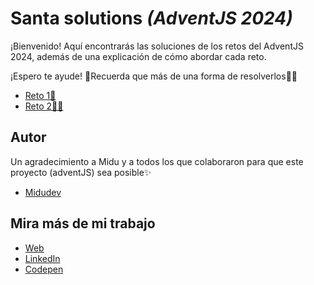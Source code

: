 # Santa solutions *(AdventJS 2024)*
¡Bienvenido! Aquí encontrarás las soluciones de los retos del AdventJS 2024, además de una explicación de cómo abordar cada reto. 

¡Espero te ayude! 🚀Recuerda que más de una forma de resolverlos💪🏻

- [Reto 1🎄](./Reto-1/instrucciones.md)
- [Reto 2🎅🏻](./Reto-2/instrucciones.md)


## Autor
Un agradecimiento a Midu y a todos los que colaboraron para que este proyecto (adventJS) sea posible✨
- [Midudev](https://github.com/midudev)

## Mira más de mi trabajo
<ul align="left">
  <li>
   <a href="https://victorqui-portfolio.netlify.app/" target="blank">
     Web
  </a>
    
  </li>
<li>
   <a href="https://www.linkedin.com/in/victorqui/" target="blank">
     LinkedIn
  </a>
  
</li>
<li>
  <a href="https://codepen.io/vichorq" target="blank">
    Codepen
  </a>
  
</li>
</p>
